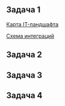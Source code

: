 
## Задача 1 ##

[Карта IT-ландшафта](https://viewer.diagrams.net/?lightbox=1&edit=_blank&layers=1&nav=1#Uhttps://raw.githubusercontent.com/hisamatsu-ya/architecture-standart/architecture-standart-review/Task1/Task1_IT_Landscape_and_Integration.drawio#%7B%22pageId%22%3A%22landscape1%22%7D)

[Схема интеграций](https://viewer.diagrams.net/?lightbox=1&edit=_blank&layers=1&nav=1#Uhttps://raw.githubusercontent.com/hisamatsu-ya/architecture-standart/architecture-standart-review/Task1/Task1_IT_Landscape_and_Integration.drawio#%7B%22pageId%22%3A%22integration1%22%7D)

## Задача 2 ##


## Задача 3 ##


## Задача 4 ##
